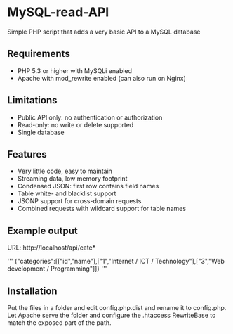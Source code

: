 # MySQL-read-API

Simple PHP script that adds a very basic API to a MySQL database

## Requirements

  - PHP 5.3 or higher with MySQLi enabled
  - Apache with mod_rewrite enabled (can also run on Nginx)

## Limitations

  - Public API only: no authentication or authorization
  - Read-only: no write or delete supported
  - Single database

## Features

  - Very little code, easy to maintain
  - Streaming data, low memory footprint
  - Condensed JSON: first row contains field names
  - Table white- and blacklist support
  - JSONP support for cross-domain requests
  - Combined requests with wildcard support for table names

## Example output

URL: http://localhost/api/cate*

'''
{"categories":[["id","name"],["1","Internet \/ ICT \/ Technology"],["3","Web development \/ Programming"]]}
'''

## Installation

Put the files in a folder and edit config.php.dist and rename it to config.php. Let Apache serve the folder and configure the .htaccess RewriteBase to match the exposed part of the path.
